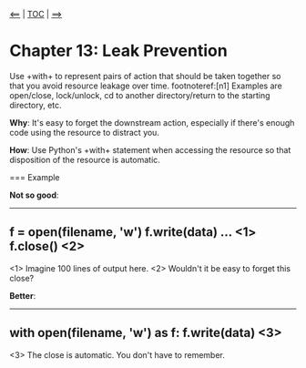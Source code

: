 [<==](12_func.docstring) | [TOC](index) | [==>](14_context_mgr)

# Chapter 13: Leak Prevention

Use +with+ to represent pairs of action that should be taken together
so that you avoid resource leakage over time. footnoteref:[n1]
Examples are open/close, lock/unlock, cd to another directory/return
to the starting directory, etc.

**Why**: It's easy to forget the downstream action, especially if
there's enough code using the resource to distract you.

**How**: Use Python's +with+ statement when accessing the resource so
that disposition of the resource is automatic.

=== Example

**Not so good**:

----
f = open(filename, 'w')
f.write(data)
...                         <1>
f.close()                   <2>
----
 <1> Imagine 100 lines of output here.
 <2> Wouldn't it be easy to forget this close?

**Better**:

----
with open(filename, 'w') as f:
    f.write(data)           <3>
----
 <3> The close is automatic. You don't have to remember.

